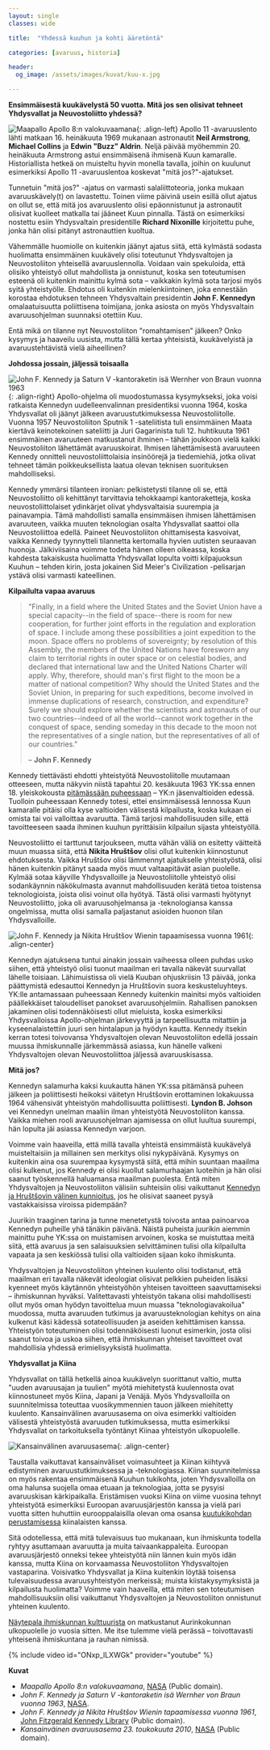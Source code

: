 ```yaml
---
layout: single
classes: wide

title:  "Yhdessä kuuhun ja kohti ääretöntä"

categories: [avaruus, historia]

header:
  og_image: /assets/images/kuvat/kuu-x.jpg

---
```


**Ensimmäisestä kuukävelystä 50 vuotta. Mitä jos sen olisivat tehneet Yhdysvallat ja Neuvostoliitto yhdessä?**

![Maapallo Apollo 8:n valokuvaamana](/assets/images/kuvat/kuu-1.jpg){: .align-left}
Apollo 11 -avaruuslento lähti matkaan 16. heinäkuuta 1969 mukanaan astronautit **Neil Armstrong**, **Michael Collins** ja **Edwin "Buzz" Aldrin**. Neljä päivää myöhemmin 20. heinäkuuta Armstrong astui ensimmäisenä ihmisenä Kuun kamaralle. Historiallista hetkeä on muisteltu hyvin monella tavalla, joihin on kuulunut esimerkiksi Apollo 11 -avaruuslentoa koskevat "mitä jos?"-ajatukset.

Tunnetuin "mitä jos?" -ajatus on varmasti salaliittoteoria, jonka mukaan avaruuskävely(t) on lavastettu. Toinen viime päivinä usein esillä ollut ajatus on ollut se, että mitä jos avaruuslento olisi epäonnistunut ja astronautit olisivat kuolleet matkalla tai jääneet Kuun pinnalla. Tästä on esimerkiksi nostettu esiin Yhdysvaltain presidentille **Richard Nixonille** kirjoitettu puhe, jonka hän olisi pitänyt astronauttien kuoltua.

Vähemmälle huomiolle on kuitenkin jäänyt ajatus siitä, että kylmästä sodasta huolimatta ensimmäinen kuukävely olisi toteutunut Yhdysvaltojen ja Neuvostoliiton yhteisellä avaruuslennolla. Voidaan vain spekuloida, että olisiko yhteistyö ollut mahdollista ja onnistunut, koska sen toteutumisen esteenä oli kuitenkin mainittu kylmä sota – vaikkakin kylmä sota tarjosi myös syitä yhteistyölle. Ehdotus oli kuitenkin mielenkiintoinen, joka ennestään korostaa ehdotuksen tehneen Yhdysvaltain presidentin **John F. Kennedyn** omalaatuisuutta poliittisena toimijana, jonka asiosta on myös Yhdysvaltain avaruusohjelman suunnaksi otettiin Kuu.

Entä mikä on tilanne nyt Neuvostoliiton "romahtamisen" jälkeen? Onko kysymys ja haaveilu uusista, mutta tällä kertaa yhteisistä, kuukävelyistä ja avaruustehtävistä vielä aiheellinen?

**Johdossa jossain, jäljessä toisaalla**

![John F. Kennedy ja Saturn V -kantoraketin isä Wernher von Braun vuonna 1963](/assets/images/kuvat/kuu-2.jpg){: .align-right}
Apollo-ohjelma oli muodostumassa kysymykseksi, joka voisi ratkaista Kennedyn uudelleenvalinnan presidentiksi vuonna 1964, koska Yhdysvallat oli jäänyt jälkeen avaruustutkimuksessa Neuvostoliitolle. Vuonna 1957 Neuvostoliiton Sputnik 1 -sateliitista tuli ensimmäinen Maata kiertävä keinotekoinen sateliitti ja Juri Gagarinista tuli 12. huhtikuuta 1961 ensimmäinen avaruuteen matkustanut ihminen – tähän joukkoon vielä kaikki Neuvostoliiton lähettämät avaruuskoirat. Ihmisen lähettämisestä avaruuteen Kennedy onnitteli neuvostoliittolaisia insinöörejä ja tiedemiehiä, jotka olivat tehneet tämän poikkeuksellista laatua olevan teknisen suorituksen mahdolliseksi.

Kennedy ymmärsi tilanteen ironian: pelkistetysti tilanne oli se, että Neuvostoliitto oli kehittänyt tarvittavia tehokkaampi kantoraketteja, koska neuvostoliittolaiset ydinkärjet olivat yhdysvaltaisia suurempia ja painavampia. Tämä mahdollisti samalla ensimmäisen ihmisen lähettämisen avaruuteen, vaikka muuten teknologian osalta Yhdysvallat saattoi olla Neuvostoliittoa edellä. Paineet Neuvostoliiton ohittamisesta kasvoivat, vaikka Kennedy tyynnytteli tilannetta kertomalla hyvien uutisten seuraavan huonoja. Jälkiviisaina voimme todeta hänen olleen oikeassa, koska kahdesta takaiskusta huolimatta Yhdysvallat lopulta voitti kilpajuoksun Kuuhun – tehden kirin, josta jokainen Sid Meier's Civilization -pelisarjan ystävä olisi varmasti kateellinen.

**Kilpailulta vapaa avaruus**

>"Finally, in a field where the United States and the Soviet Union have a special capacity--in the field of space--there is room for new cooperation, for further joint efforts in the regulation and exploration of space. I include among these possibilities a joint expedition to the moon. Space offers no problems of sovereignty; by resolution of this Assembly, the members of the United Nations have foresworn any claim to territorial rights in outer space or on celestial bodies, and declared that international law and the United Nations Charter will apply. Why, therefore, should man's first flight to the moon be a matter of national competition? Why should the United States and the Soviet Union, in preparing for such expeditions, become involved in immense duplications of research, construction, and expenditure? Surely we should explore whether the scientists and astronauts of our two countries--indeed of all the world--cannot work together in the conquest of space, sending someday in this decade to the moon not the representatives of a single nation, but the representatives of all of our countries."
>
>– **John F. Kennedy**

Kennedy tiettävästi ehdotti yhteistyötä Neuvostoliitolle muutamaan otteeseen, mutta näkyvin niistä tapahtui 20. kesäkuuta 1963 YK:ssa ennen 18. yleiskokousta [pitämässään puheessaan](https://www.jfklibrary.org/archives/other-resources/john-f-kennedy-speeches/united-nations-19630920) – YK:n jäsenvaltioiden edessä. Tuolloin puheessaan Kennedy totesi, ettei ensimmäisessä lennossa Kuun kamaralle pitäisi olla kyse valtioiden välisestä kilpailusta, koska kukaan ei omista tai voi valloittaa avaruutta. Tämä tarjosi mahdollisuuden sille, että tavoitteeseen saada ihminen kuuhun pyrittäisiin kilpailun sijasta yhteistyöllä.

Neuvostoliitto ei tarttunut tarjoukseen, mutta vähän väliä on esitetty väitteitä muun muassa siitä, että **Nikita Hruštšov** olisi ollut kuitenkin kiinnostunut ehdotuksesta. Vaikka Hruštšov olisi lämmennyt ajatukselle yhteistyöstä, olisi hänen kuitenkin pitänyt saada myös muut valtaapitävät asian puolelle. Kylmää sotaa käyville Yhdysvalloille ja Neuvostoliitolle yhteistyö olisi sodankäynnin näkökulmasta avannut mahdollisuuden kerätä tietoa toistensa teknologioista, joista olisi voinut olla hyötyä. Tästä olisi varmasti hyötynyt Neuvostoliitto, joka oli avaruusohjelmansa ja -teknologiansa kanssa ongelmissa, mutta olisi samalla paljastanut asioiden huonon tilan Yhdysvalloille.

![John F. Kennedy ja Nikita Hruštšov Wienin tapaamisessa vuonna 1961](/assets/images/kuvat/kuu-3.jpg){: .align-center}

Kennedyn ajatuksena tuntui ainakin jossain vaiheessa olleen puhdas usko siihen, että yhteistyö olisi tuonut maailman eri tavalla näkevät suurvallat lähelle toisiaan. Lähimuistissa oli vielä Kuuban ohjuskriisin 13 päivää, jonka päättymistä edesauttoi Kennedyn ja Hruštšovin suora keskusteluyhteys. YK:lle antamassaan puheessaan Kennedy kuitenkin mainitsi myös valtioiden päällekkäiset taloudelliset panokset avaruusohjelmiin. Rahallisen panoksen jakaminen olisi todennäköisesti ollut mieluista, koska esimerkiksi Yhdysvalloissa Apollo-ohjelman järkevyyttä ja tarpeellisuutta mitattiin ja kyseenalaistettiin juuri sen hintalapun ja hyödyn kautta. Kennedy itsekin kerran totesi toivovansa Yhdysvaltojen olevan Neuvostoliiton edellä jossain muussa ihmiskunnalle järkemmässä asiassa, kun hänelle valkeni Yhdysvaltojen olevan Neuvostoliittoa jäljessä avaruuskisassa.

**Mitä jos?**

Kennedyn salamurha kaksi kuukautta hänen YK:ssa pitämänsä puheen jälkeen ja poliittisesti heikoksi väitetyn Hruštšovin erottaminen lokakuussa 1964 vähensivät yhteistyön mahdollisuutta poliittisesti. **Lyndon B. Johson** vei Kennedyn unelman maaliin ilman yhteistyötä Neuvostoliiton kanssa. Vaikka miehen rooli avaruusohjelman ajamisessa on ollut luultua suurempi, hän lopulta jäi asiassa Kennedyn varjoon.

Voimme vain haaveilla, että millä tavalla yhteistä ensimmäistä kuukävelyä muisteltaisiin ja millainen sen merkitys olisi nykypäivänä. Kysymys on kuitenkin aina osa suurempaa kysymystä siitä, että mihin suuntaan maailma olisi kulkenut, jos Kennedy ei olisi kuollut salamurhaajan luoteihin ja hän olisi saanut työskennellä haluamansa maailman puolesta. Entä miten Yhdysvaltojen ja Neuvostoliiton välisiin suhteisiin olisi vaikuttanut [Kennedyn ja Hruštšovin välinen kunnioitus](https://www.huffpost.com/entry/jfk-nikita-khrushchev_n_4325741), jos he olisivat saaneet pysyä vastakkaisissa viroissa pidempään?

Juurikin traaginen tarina ja tunne menetetystä toivosta antaa painoarvoa Kennedyn puheille yhä tänäkin päivänä. Näistä puheista juurikin aiemmin mainittu puhe YK:ssa on muistamisen arvoinen, koska se muistuttaa meitä siitä, että avaruus ja sen salaisuuksien selvittäminen tulisi olla kilpailulta vapaata ja sen keskiössä tulisi olla valtioiden sijaan koko ihmiskunta.

Yhdysvaltojen ja Neuvostoliiton yhteinen kuulento olisi todistanut, että maailman eri tavalla näkevät ideologiat olisivat pelkkien puheiden lisäksi kyenneet myös käytännön yhteistyöhön yhteisen tavoitteen saavuttamiseksi – ihmiskunnan hyväksi. Valitettavasti yhteistyön takana olisi mahdollisesti ollut myös oman hyödyn tavoittelua muun muassa "teknologiavakoilua" muodossa, mutta avaruuden tutkimus ja avaruusteknologian kehitys on aina kulkenut käsi kädessä sotateollisuuden ja aseiden kehittämisen kanssa. Yhteistyön toteutuminen olisi todennäköisesti luonut esimerkin, josta olisi saanut toivoa ja uskoa siihen, että ihmiskunnan yhteiset tavoitteet ovat mahdollisia yhdessä erimielisyyksistä huolimatta.

**Yhdysvallat ja Kiina**

Yhdysvallat on tällä hetkellä ainoa kuukävelyn suorittanut valtio, mutta "uuden avaruusajan ja tuulien" myötä miehitetystä kuulennosta ovat kiinnostuneet myös Kiina, Japani ja Venäjä. Myös Yhdysvalloilla on suunnitelmissa toteuttaa vuosikymmennien tauon jälkeen miehitetty kuulento. Kansainvälinen avaruusasema on oiva esimerkki valtioiden välisestä yhteistyöstä avaruuden tutkimuksessa, mutta esimerkiksi Yhdysvallat on tarkoituksella työntänyt Kiinaa yhteistyön ulkopuolelle.

![Kansainvälinen avaruusasema](/assets/images/kuvat/kuu-4.jpg){: .align-center}

Taustalla vaikuttavat kansainväliset voimasuhteet ja Kiinan kiihtyvä edistyminen avaruustutkimuksessa ja -teknologiassa. Kiinan suunnitelmissa on myös rakentaa ensimmäisenä Kuuhun tukikohta, joten Yhdysvalloilla on oma halunsa suojella omaa etuaan ja teknologiaa, jotta se pysyisi avaruuskisan kärkipaikalla. Eristämisen vuoksi Kiina on viime vuosina tehnyt yhteistyötä esimerkiksi Euroopan avaruusjärjestön kanssa ja vielä pari vuotta sitten huhuttiin eurooppalaisilla olevan oma osansa [kuutukikohdan perustamisessa](https://www.independent.co.uk/news/science/moon-base-outpost-china-europe-chinese-space-agency-collaboration-together-a7702936.html) kiinalaisten kanssa.

Sitä odotellessa, että mitä tulevaisuus tuo mukanaan, kun ihmiskunta todella ryhtyy asuttamaan avaruutta ja muita taivaankappaleita. Euroopan avaruusjärjestö onneksi tekee yhteistyötä niin lännen kuin myös idän kanssa, mutta Kiina on korvaamassa Neuvostoliiton Yhdysvaltojen vastaparina. Voisivatko Yhdysvallat ja Kiina kuitenkin löytää toisensa tulevaisuudessa avaruusyhteistyön merkeissä; muista kiistakysymyksistä ja kilpailusta huolimatta? Voimme vain haaveilla, että miten sen toteutumisen mahdollisuuksiin olisi vaikuttanut Yhdysvaltojen ja Neuvostoliiton onnistunut yhteinen kuulento.

[Näytepala ihmiskunnan kulttuurista](https://voyager.jpl.nasa.gov/golden-record/) on matkustanut Aurinkokunnan ulkopuolelle jo vuosia sitten. Me itse tulemme vielä perässä – toivottavasti yhteisenä ihmiskuntana ja rauhan nimissä.

{% include video id="ONxp_lLXWGk" provider="youtube" %}

**Kuvat**

- *Maapallo Apollo 8:n valokuvaamana*, [NASA](https://commons.wikimedia.org/wiki/File:Earth-moon.jpg) (Public domain).
- *John F. Kennedy ja Saturn V -kantoraketin isä Wernher von Braun vuonna 1963*, [NASA](https://www.nasa.gov/multimedia/imagegallery/image_feature_2353.html).
- *John F. Kennedy ja Nikita Hruštšov Wienin tapaamisessa vuonna 1961*, [John Fitzgerald Kennedy Library](https://commons.wikimedia.org/wiki/File:John_F._Kennedy,_Nikita_Khruchchev_1961.jpg) (Public domain).
- *Kansainväinen avaruusasema 23. toukokuuta 2010*, [NASA](https://commons.wikimedia.org/wiki/File:STS132_undocking_iss2.jpg) (Public domain).
